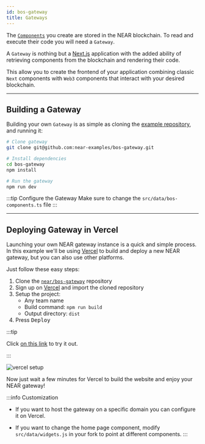 ```yaml
---
id: bos-gateway
title: Gateways
---
```


The [`Components`](../components.md) you create are stored in the NEAR blockchain. To read and execute their code you will need a `Gateway`.

A `Gateway` is nothing but a [Next.js](https://nextjs.org/) application with the added ability of retrieving components from the blockchain and rendering their code.

This allow you to create the frontend of your application combining classic `Next` components with `Web3` components that interact with your desired blockchain.


---

## Building a Gateway

Building your own `Gateway` is as simple as cloning the [example repository](https://github.com/near-examples/bos-gateway), and running it:

```bash
# Clone gateway
git clone git@github.com:near-examples/bos-gateway.git

# Install dependencies
cd bos-gateway
npm install

# Run the gateway
npm run dev
```

:::tip Configure the Gateway
Make sure to change the `src/data/bos-components.ts` file
:::

---

## Deploying Gateway in Vercel

Launching your own NEAR gateway instance is a quick and simple process. In this example we'll be using [Vercel](https://vercel.com) to build and deploy a new NEAR gateway, but you can also use other platforms.

Just follow these easy steps:

1. Clone the [`near/bos-gateway`](https://github.com/near-examples/bos-gateway) repository
2. Sign up on [Vercel](https://vercel.com/) and import the cloned repository
3. Setup the project:
   - Any team name
   - Build command: `npm run build`
   - Output directory: `dist`
4. Press <kbd>Deploy</kbd>

:::tip

Click [on this link](https://vercel.com/new/clone?repository-url=https%3A%2F%2Fgithub.com%2Fnear%2Fnear-discovery-alpha&build-command=npm%20run%20build&install-command=npm%20install&output-directory=dist) to try it out.

:::

![vercel setup](/docs/vercel-gateway.png)

Now just wait a few minutes for Vercel to build the website and enjoy your NEAR gateway!

:::info Customization
- If you want to host the gateway on a specific domain you can configure it on Vercel.

- If you want to change the home page component, modify `src/data/widgets.js` in your fork to point at different components.
:::
